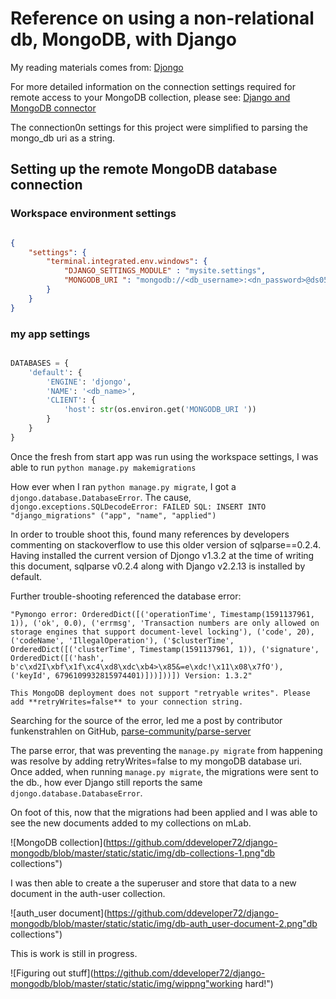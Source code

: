 # Reference on using a non-relational db, MongoDB, with Django

My reading materials comes from:
[Djongo](https://djongo.readthedocs.io/)

For more detailed information on the connection settings required for remote access to your MongoDB collection, please see:
[Django and MongoDB connector](https://nesdis.github.io/djongo/get-started/)

The connection0n settings for this project were simplified to parsing the mongo_db uri as a string.

## Setting up the remote MongoDB database connection

### Workspace environment settings

```json

{
	"settings": {
		"terminal.integrated.env.windows": {
			"DJANGO_SETTINGS_MODULE" : "mysite.settings",
			"MONGODB_URI ": "mongodb://<db_username>:<dn_password>@ds050539.mlab.com:50539/<db-name>",
		}
	}
}

```

### my app settings

``` python

DATABASES = {
    'default': {
        'ENGINE': 'djongo',
        'NAME': '<db_name>',
        'CLIENT': {
            'host': str(os.environ.get('MONGODB_URI '))
        }
    }
}

```

Once the fresh from start app was run using the workspace settings, I was able to run `python manage.py makemigrations`

How ever when I ran `python manage.py migrate`, I 
got a `djongo.database.DatabaseError`. The cause, `djongo.exceptions.SQLDecodeError: FAILED SQL: INSERT INTO "django_migrations" ("app", "name", "applied")`

In order to trouble shoot this, found many references by developers commenting on stackoverflow to use this older version of sqlparse==0.2.4.  Having installed the current version of Djongo v1.3.2 at the time of writing this document, sqlparse v0.2.4 along with Django v2.2.13 is installed by default.

Further trouble-shooting referenced the database error:

    "Pymongo error: OrderedDict([('operationTime', Timestamp(1591137961, 1)), ('ok', 0.0), ('errmsg', 'Transaction numbers are only allowed on storage engines that support document-level locking'), ('code', 20), ('codeName', 'IllegalOperation'), ('$clusterTime', OrderedDict([('clusterTime', Timestamp(1591137961, 1)), ('signature', OrderedDict([('hash', b'c\xd2I\xbf\x1f\xc4\xd8\xdc\xb4>\x85&=e\xdc!\x11\x08\x7fO'), ('keyId', 6796109932815974401)]))]))]) Version: 1.3.2"

    This MongoDB deployment does not support "retryable writes". Please add **retryWrites=false** to your connection string.

Searching for the source of the error, led me a post by contributor funkenstrahlen on GitHub, [parse-community/parse-server](https://github.com/parse-community/parse-server/issues/5983)

The parse error, that was preventing the `manage.py migrate` from happening was resolve by adding retryWrites=false to my mongoDB database uri.  Once added, when running `manage.py migrate`, the migrations were sent to the db., how ever Django still reports the same `djongo.database.DatabaseError`.

On foot of this, now that the migrations had been applied and I was able to see the new documents added to my collections on mLab.

![MongoDB collection](https://github.com/ddeveloper72/django-mongodb/blob/master/static/static/img/db-collections-1.png"db collections")

I was then able to create a the superuser and store that data to a new document in the  auth-user collection.

![auth_user document](https://github.com/ddeveloper72/django-mongodb/blob/master/static/static/img/db-auth_user-document-2.png"db collections")


This is work is still in progress.

![Figuring out stuff](https://github.com/ddeveloper72/django-mongodb/blob/master/static/static/img/wippng"working hard!")